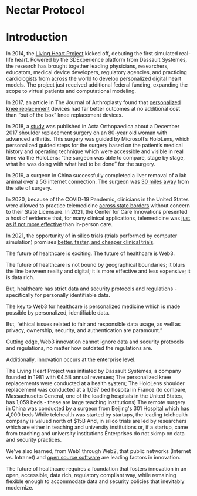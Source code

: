 # Nectar Protocol

# Introduction

In 2014, the [Living Heart Project](https://www.3ds.com/products-services/simulia/solutions/life-sciences-healthcare/the-living-heart-project/) kicked off, debuting the first simulated real-life heart. Powered by the 3DExperience platform from Dassault Systèmes, the research has brought together leading physicians, researchers, educators, medical device developers, regulatory agencies, and practicing cardiologists from across the world to develop personalized digital heart models. The project just received additional federal funding, expanding the scope to virtual patients and computational modeling. 

In 2017, an article in The Journal of Arthroplasty found that [personalized knee replacement](https://www.arthroplastytoday.org/article/S2352-3441(17)30040-7/fulltext) devices had far better outcomes at no additional cost than “out of the box” knee replacement devices.

In 2018, a [study](https://www.ncbi.nlm.nih.gov/pmc/articles/PMC6202760/) was published in Acta Orthopaedica about a December 2017 shoulder replacement surgery on an 80-year old woman with advanced arthritis. This surgery was guided by Microsoft’s HoloLens, which personalized guided steps for the surgery based on the patient’s medical history and operating technique which were accessible and visible in real time via the HoloLens: “the surgeon was able to compare, stage by stage, what he was doing with what had to be done” for the surgery.

In 2019, a surgeon in China successfully completed a liver removal of a lab animal over a 5G internet connection. The surgeon was [30 miles away](https://in.pcmag.com/news/128092/china-performs-first-5g-remote-surgery) from the site of surgery.

In 2020, because of the COVID-19 Pandemic, clinicians in the United States were allowed to practice telemedicine [across state borders](https://www.hhs.gov/coronavirus/telehealth/index.html) without concern to their State Licensure. In 2021, the Center for Care Innovations presented a host of evidence that, for many clinical applications, telemedicine was [just as if not more effective](https://www.careinnovations.org/virtualcare/resources/evidence-for-telemedicine-efficacy-and-quality/) than in-person care.

In 2021, the opportunity of in silico trials (trials performed by computer simulation) promises [better, faster, and cheaper clinical trials](https://trialsjournal.biomedcentral.com/articles/10.1186/s13063-020-05002-w).

The future of healthcare is exciting. The future of healthcare is Web3. 

The future of healthcare is not bound by geographical boundaries; it blurs the line between reality and digital; it is more effective and less expensive; it is data rich. 

But, healthcare has strict data and security protocols and regulations - specifically for personally identifiable data. 

The key to Web3 for healthcare is personalized medicine which is made possible by personalized, identifiable data. 

But, “ethical issues related to fair and responsible data usage, as well as privacy, ownership, security, and authentication are paramount.” 

Cutting edge, Web3 innovation cannot ignore data and security protocols and regulations, no matter how outdated the regulations are. 

Additionally, innovation occurs at the enterprise level. 

The Living Heart Project was initiated by Dassault Systèmes, a company founded in 1981 with €4.5B annual revenues; 
The personalized knee replacements were conducted at a health system; 
The HoloLens shoulder replacement was conducted at a 1,097 bed hospital in France (to compare, Massachusetts General, one of the leading hospitals in the United States, has 1,059 beds - these are large teaching institutions)
The remote surgery in China was conducted by a surgeon from Beijing's 301 Hospital which has 4,000 beds
While telehealth was started by startups, the leading telehealth company is valued north of $15B
And, in silico trials are led by researchers which are either in teaching and university institutions or, if a startup, came from teaching and university institutions
Enterprises do not skimp on data and security practices.

We’ve also learned, from Web1 through Web2, that public networks (Internet vs. Intranet) and [open source software](https://ieeexplore.ieee.org/document/7160503) are leading factors in innovation.

The future of healthcare requires a foundation that fosters innovation in an open, accessible, data rich, regulatory compliant way, while remaining flexible enough to accommodate data and security policies that inevitably modernize.
